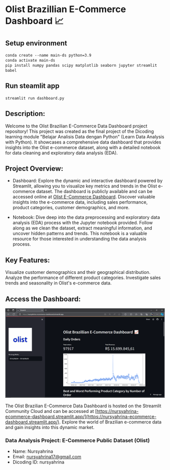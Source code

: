 # Olist Brazillian E-Commerce Dashboard :chart_with_upwards_trend:

## Setup environment
```
conda create --name main-ds python=3.9
conda activate main-ds
pip install numpy pandas scipy matplotlib seaborn jupyter streamlit babel
```

## Run steamlit app
```
streamlit run dashboard.py
```

## Description:

Welcome to the Olist Brazilian E-Commerce Data Dashboard project repository! This project was created as the final project of the Dicoding learning module "Belajar Analisis Data dengan Python" (Learn Data Analysis with Python). It showcases a comprehensive data dashboard that provides insights into the Olist e-commerce dataset, along with a detailed notebook for data cleaning and exploratory data analysis (EDA).

## Project Overview:

- Dashboard: Explore the dynamic and interactive dashboard powered by Streamlit, allowing you to visualize key metrics and trends in the Olist e-commerce dataset. The dashboard is publicly available and can be accessed online at [Olist E-Commerce Dashboard](https://nursyahrina-ecommerce-dashboard.streamlit.app/). Discover valuable insights into the e-commerce data, including sales performance, product categories, customer demographics, and more.

- Notebook: Dive deep into the data preprocessing and exploratory data analysis (EDA) process with the Jupyter notebook provided. Follow along as we clean the dataset, extract meaningful information, and uncover hidden patterns and trends. This notebook is a valuable resource for those interested in understanding the data analysis process.

## Key Features:

Visualize customer demographics and their geographical distribution.
Analyze the performance of different product categories.
Investigate sales trends and seasonality in Olist's e-commerce data.

## Access the Dashboard:

![Screenshot of Olist Brazilian E-Commerce Data Dashboard](screenshot_dashboard.png "Olist Brazilian E-Commerce Data Dashboard")

The Olist Brazilian E-Commerce Data Dashboard is hosted on the Streamlit Community Cloud and can be accessed at [https://nursyahrina-ecommerce-dashboard.streamlit.app/](https://nursyahrina-ecommerce-dashboard.streamlit.app/). Explore the world of Brazilian e-commerce data and gain insights into this dynamic market.


### Data Analysis Project: E-Commerce Public Dataset (Olist)
- Name: Nursyahrina
- Email: nursyahrina17@gmail.com
- Dicoding ID: nursyahrina
